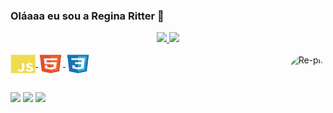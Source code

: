 ### Oláaaa eu sou a Regina Ritter 🎈
<div align="center">
  <a href="https://github.com/Gerininha">
    <img height="180em" src="https://github-readme-stats.vercel.app/api?username=gerininha&show_icons=true&theme=dracula&include_all_commits=true&count_private=true"/>
    <img height="180em" src="https://github-readme-stats.vercel.app/api/top-langs/?username=gerininha&layout=compact&langs_count=7&theme=dracula"/>
</div>
  <div style="display: inline_block"><br>
    <img align="center" alt="Re-Js" height="30" width="40" src="https://raw.githubusercontent.com/devicons/devicon/master/icons/javascript/javascript-plain.svg">
      <img align="center" alt="Re-HTML" height="30" width="40" src="https://raw.githubusercontent.com/devicons/devicon/master/icons/html5/html5-original.svg">
    <img align="center" alt="Re-CSS" height="30" width="40" src="https://raw.githubusercontent.com/devicons/devicon/master/icons/css3/css3-original.svg">
    <img align="right" alt="Re-pic" height="150" style="border-radius:50px;" src="https://cdn.discordapp.com/attachments/509275984663674880/989141710711963678/unknown.png">
</div>
  
  ##
  
  <div>
    <a href="https://www.instagram.com/ageeleia/" target="_blank"><img src="https://img.shields.io/badge/-Instagram-%23E4405F?style=for-the-badge&logo=instagram&logoColor=white" target="_blank"></a>
    <a href="https://twitter.com/ageleinha" target="_blank"><img src="https://img.shields.io/badge/Twitter-9146FF?style=for-the-badge&logo=twitter&logoColor=white" target="_blank"></a>
    <a href = "mailto:reeginaritter@gmail.com"><img src="https://img.shields.io/badge/-Gmail-%23333?style=for-the-badge&logo=gmail&logoColor=white" target="_blank"></a>
    
   </div>
   
    
    
